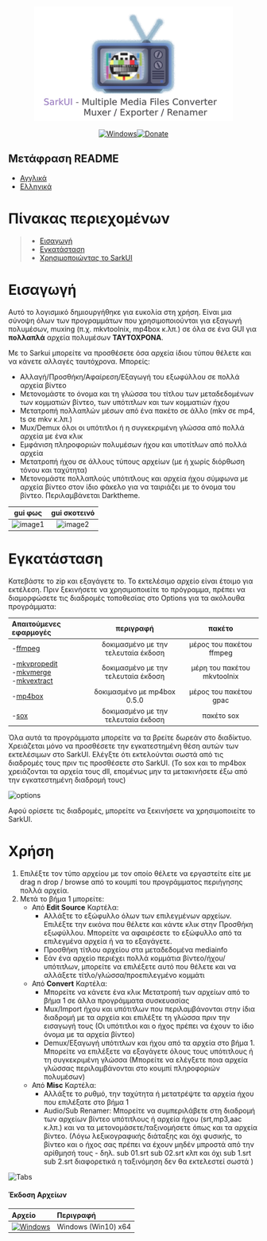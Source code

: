 <!-- MANPAGE: BEGIN EXCLUDED SECTION -->

<div align="center">

[![Sarkui](https://raw.githubusercontent.com/sarkinios/sarkui/master/.github/banner.png)](#readme)

[![Windows](https://img.shields.io/badge/-Windows_x64-blue.svg?style=for-the-badge&label=Download&logo=windows&color=6272a4)](https://github.com/sarkinios/sarkui/releases/latest/download/SarkUI.v1.0.0.zip)[![Donate](https://img.shields.io/badge/_-Donate-red.svg?logo=githubsponsors&labelColor=555555&style=for-the-badge)](https://ko-fi.com/sarkas)

</div>
<!-- MANPAGE: END EXCLUDED SECTION -->

## Μετάφραση README

-   [Αγγλικά](README.md)
-   [Ελληνικά](README.el.md)

# Πίνακας περιεχομένων

> -   [Εισαγωγή](#εισαγωγή)
> -   [Εγκατάσταση](#εγκατάσταση)
> -   [Χρησιμοποιώντας το SarkUI](#χρήση)

# Εισαγωγή

Αυτό το λογισμικό δημιουργήθηκε για ευκολία στη χρήση. Είναι μια σύνοψη όλων των προγραμμάτων που χρησιμοποιούνται για εξαγωγή πολυμέσων, muxing (π.χ. mkvtoolnix, mp4box κ.λπ.)
σε όλα σε ένα GUI για **πολλαπλά** αρχεία πολυμέσων **ΤΑΥΤΟΧΡΟΝΑ**.

Με το Sarkui μπορείτε να προσθέσετε όσα αρχεία ίδιου τύπου θέλετε και να κάνετε αλλαγές ταυτόχρονα.
Μπορείς:

-   Αλλαγή/Προσθήκη/Αφαίρεση/Εξαγωγή του εξωφύλλου σε πολλά αρχεία βίντεο
-   Μετονομάστε το όνομα και τη γλώσσα του τίτλου των μεταδεδομένων των κομματιών βίντεο, των υπότιτλων και των κομματιών ήχου
-   Μετατροπή πολλαπλών μέσων από ένα πακέτο σε άλλο (mkv σε mp4, ts σε mkv κ.λπ.)
-   Mux/Demux όλοι οι υπότιτλοι ή η συγκεκριμένη γλώσσα από πολλά αρχεία με ένα κλικ
-   Εμφάνιση πληροφοριών πολυμέσων ήχου και υποτίτλων από πολλά αρχεία
-   Μετατροπή ήχου σε άλλους τύπους αρχείων (με ή χωρίς διόρθωση τόνου και ταχύτητα)
-   Μετονομάστε πολλαπλούς υπότιτλους και αρχεία ήχου σύμφωνα με αρχεία βίντεο στον ίδιο φάκελο για να ταιριάζει με το όνομα του βίντεο.
    Περιλαμβάνεται Darktheme.

|                  gui φως                 |               gui σκοτεινό               |
| :--------------------------------------: | :--------------------------------------: |
| ![image1](https://imgur.com/36VIzQG.png) | ![image2](https://imgur.com/Av6UinI.png) |

# Εγκατάσταση

Κατεβάστε το zip και εξαγάγετε το. Το εκτελέσιμο αρχείο είναι έτοιμο για εκτέλεση.
Πριν ξεκινήσετε να χρησιμοποιείτε το πρόγραμμα, πρέπει να διαμορφώσετε τις διαδρομές τοποθεσίας στο Options για τα ακόλουθα προγράμματα:

Aπαιτούμενες εφαρμογές| περιγραφή | πακέτο
:----------------------|:------------------------------------------------------------:|:----:
|-[ffmpeg](https://ffmpeg.org/download.html)| δοκιμασμένο με την τελευταία έκδοση| μέρος του πακέτου ffmpeg|
|-[mkvpropedit](https://www.fosshub.com/MKVToolNix.html)<br />-[mkvmerge](https://www.fosshub.com/MKVToolNix.html)<br />-[mkvextract](https://www.fosshub.com/MKVToolNix.html)| δοκιμασμένο με την τελευταία έκδοση| μέρη του πακέτου mkvtoolnix|
|-[mp4box](https://gpac.wp.imt.fr/downloads/)|δοκιμασμένο με mp4box 0.5.0| μέρος του πακέτου gpac|
|-[sox](https://sourceforge.net/projects/sox/files/sox/)|δοκιμασμένο με την τελευταία έκδοση| πακέτο sox|

Όλα αυτά τα προγράμματα μπορείτε να τα βρείτε δωρεάν στο διαδίκτυο. Χρειάζεται μόνο να προσθέσετε την εγκατεστημένη θέση αυτών των εκτελέσιμων στο SarkUI.
Ελέγξτε ότι εκτελούνται σωστά από τις διαδρομές τους πριν τις προσθέσετε στο SarkUI. (Το sox και το mp4box χρειάζονται τα αρχεία τους dll, επομένως μην τα μετακινήσετε έξω από την εγκατεστημένη διαδρομή τους)

![options](https://imgur.com/hY2zdya.png)

Αφού ορίσετε τις διαδρομές, μπορείτε να ξεκινήσετε να χρησιμοποιείτε το SarkUI.

# Χρήση

1.  Επιλέξτε τον τύπο αρχείου με τον οποίο θέλετε να εργαστείτε είτε με drag n drop / browse από το κουμπί του προγράμματος περιήγησης πολλά αρχεία.
2.  Μετά το βήμα 1 μπορείτε:
    -   Από **Edit Source** Καρτέλα:
        -   Αλλάξτε το εξώφυλλο όλων των επιλεγμένων αρχείων. Επιλέξτε την εικόνα που θέλετε και κάντε κλικ στην Προσθήκη εξωφύλλου. Μπορείτε να αφαιρέσετε το εξώφυλλο από τα επιλεγμένα αρχεία ή να το εξαγάγετε.
        -   Προσθήκη τίτλου αρχείου στα μεταδεδομένα mediainfo
        -   Εάν ένα αρχείο περιέχει πολλά κομμάτια βίντεο/ήχου/υπότιτλων, μπορείτε να επιλέξετε αυτό που θέλετε και να αλλάξετε τίτλο/γλώσσα/προεπιλεγμένο κομμάτι
    -   Από **Convert** Καρτέλα:
        -   Μπορείτε να κάνετε ένα κλικ Μετατροπή των αρχείων από το βήμα 1 σε άλλα προγράμματα συσκευασίας
        -   Mux/Import ήχου και υπότιτλων που περιλαμβάνονται στην ίδια διαδρομή με τα αρχεία και επιλέξτε τη γλώσσα πριν την εισαγωγή τους (Οι υπότιτλοι και ο ήχος πρέπει να έχουν το ίδιο όνομα με τα αρχεία βίντεο)
        -   Demux/Εξαγωγή υπότιτλων και ήχου από τα αρχεία στο βήμα 1. Μπορείτε να επιλέξετε να εξαγάγετε όλους τους υπότιτλους ή τη συγκεκριμένη γλώσσα (Μπορείτε να ελέγξετε ποια αρχεία γλώσσας περιλαμβάνονται στο κουμπί πληροφοριών πολυμέσων)
    -   Από **Misc** Καρτέλα:
        -   Αλλάξτε το ρυθμό, την ταχύτητα ή μετατρέψτε τα αρχεία ήχου που επιλέξατε στο βήμα 1
        -   Audio/Sub Renamer: Μπορείτε να συμπεριλάβετε στη διαδρομή των αρχείων βίντεο υπότιτλους ή αρχεία ήχου (srt,mp3,aac κ.λπ.) και να τα μετονομάσετε/ταξινομήσετε όπως και τα αρχεία βίντεο.
            (Λόγω λεξικογραφικής διάταξης και όχι φυσικής, το βίντεο και ο ήχος σας πρέπει να έχουν μηδέν μπροστά από την αρίθμησή τους - δηλ. sub 01.srt sub 02.srt κλπ και όχι sub 1.srt sub 2.srt διαφορετικά η ταξινόμηση δεν θα εκτελεστεί σωστά )

![Tabs](https://imgur.com/zdH6V02.png)

#### Έκδοση Αρχείων

| Αρχείο                                                                                                                                                                                  | Περιγραφή                            |
| :-------------------------------------------------------------------------------------------------------------------------------------------------------------------------------------- | :----------------------------------- |
| [![Windows](https://img.shields.io/github/v/release/sarkinios/sarkui?color=f1fa8c&style=for-the-badge)](https://github.com/sarkinios/sarkui/releases/latest/download/SarkUI.v1.0.0.zip) | Windows (Win10) x64 |
